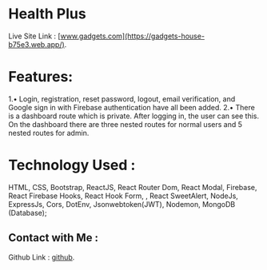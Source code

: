 # Health Plus

Live Site Link :  [www.gadgets.com](https://gadgets-house-b75e3.web.app/).

# Features:
1.•	Login, registration, reset password, logout, email verification, and Google sign in with Firebase authentication have all been added.
2.•	There is a dashboard route which is private. After logging in, the user can see this. On the dashboard there are three nested routes for normal users and 5 nested routes for admin.


# Technology Used : 
HTML, CSS, Bootstrap, ReactJS, React Router Dom, React Modal, Firebase, React Firebase Hooks, React Hook Form, , React SweetAlert, NodeJs, ExpressJs, Cors, DotEnv, Jsonwebtoken(JWT), Nodemon, MongoDB (Database);

## Contact with Me :
Github Link :  [github](https://github.com/bakul11).

